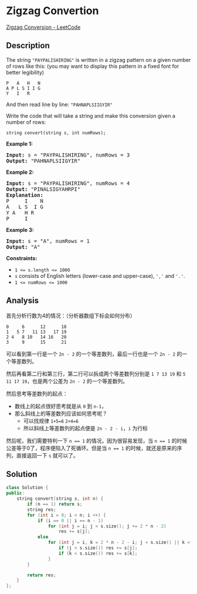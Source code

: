 # Zigzag Convertion

[Zigzag Conversion - LeetCode](https://leetcode.com/problems/zigzag-conversion/description/)

## Description

The string `"PAYPALISHIRING"` is written in a zigzag pattern on a given number of rows like this: (you may want to display this pattern in a fixed font for better legibility)

```
P   A   H   N
A P L S I I G
Y   I   R
```

And then read line by line: `"PAHNAPLSIIGYIR"`

Write the code that will take a string and make this conversion given a number of rows:

```
string convert(string s, int numRows);
```

**Example 1:**

<pre><strong>Input:</strong> s = "PAYPALISHIRING", numRows = 3
<strong>Output:</strong> "PAHNAPLSIIGYIR"
</pre>

**Example 2:**

<pre><strong>Input:</strong> s = "PAYPALISHIRING", numRows = 4
<strong>Output:</strong> "PINALSIGYAHRPI"
<strong>Explanation:</strong>
P     I    N
A   L S  I G
Y A   H R
P     I
</pre>

**Example 3:**

<pre><strong>Input:</strong> s = "A", numRows = 1
<strong>Output:</strong> "A"
</pre>

**Constraints:**

* `1 <= s.length <= 1000`
* `s` consists of English letters (lower-case and upper-case), `','` and `'.'`.
* `1 <= numRows <= 1000`

## Analysis

首先分析行数为4的情况：（分析器数组下标会如何分布）

```plaintext
0     6      12      18
1   5 7   11 13   17 19
2 4   8 10   14 16   20
3     9      15      21
```

可以看到第一行是一个 `2n - 2` 的一个等差数列，最后一行也是一个 `2n - 2` 的一个等差数列。

然后再看第二行和第三行，第二行可以拆成两个等差数列分别是 `1 7 13 19` 和 `5 11 17 19`，也是两个公差为 `2n - 2` 的一个等差数列。

然后思考等差数列的起点：

* 数线上的起点很好思考就是从 `0` 到 `n-1`，
* 那么斜线上的等差数列应该如何思考呢？
  * 可以找规律 `1+5=6` `2+4=6`
  * 所以斜线上等差数列的起点便是 `2n - 2 - i`，`i` 为行标

然后呢，我们需要特判一下 `n == 1` 的情况，因为很容易发现，当 `n == 1` 的时候公差等于$0$了，程序便陷入了死循环。但是当 `n == 1` 的时候，就还是原来的序列，直接返回一下 `s` 就可以了。

## Solution

```c++
class Solution {
public:
    string convert(string s, int n) {
        if (n == 1) return s;
        string res;
        for (int i = 0; i < n; i ++) {
            if (i == 0 || i == n - 1)
                for (int j = i; j < s.size(); j += 2 * n - 2)
                    res += s[j];
            else
                for (int j = i, k = 2 * n - 2 - i; j < s.size() || k < s.size(); j += 2 * n - 2, k += 2 * n - 2) {
                    if (j < s.size()) res += s[j];
                    if (k < s.size()) res += s[k];
                }
        }

        return res;
    }
};
```
